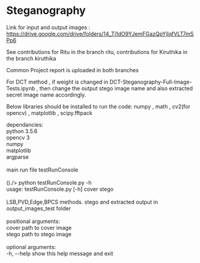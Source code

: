 # Steganography
Link for input and output images : https://drive.google.com/drive/folders/14_Tj1dO9YJemFGazQpYjIqfVLT7mSPp6

See contributions for Ritu in the branch ritu, contributions for Kiruthika in the branch kiruthika

Common Project report is uploaded in both branches

For DCT method , if weight is changed in DCT-Steganography-Full-Image-Tests.ipynb , then change the output stego image name and also extracted secret image name accordingly.

Below libraries should be installed to run the code:
numpy ,
math ,
cv2(for opencv) ,
matplotlib ,
scipy.fftpack


dependancies:<br />
  python 3.5.6<br />
  opencv 3<br />
  numpy <br />
  matplotlib<br />
  argparse<br />
<br />
main run file testRunConsole<br />
<br />
()./> python testRunConsole.py -h<br />
usage: testRunConsole.py [-h] cover stego<br />
<br />
LSB,PVD,Edge,BPCS methods. stego and extracted output in output_images_test
folder<br />
<br />
positional arguments:<br />
  cover       path to cover image<br />
  stego       path to stego image<br />
<br />
optional arguments:<br />
  -h, --help  show this help message and exit<br />
  
  
  
  
  
  
  
  
  
